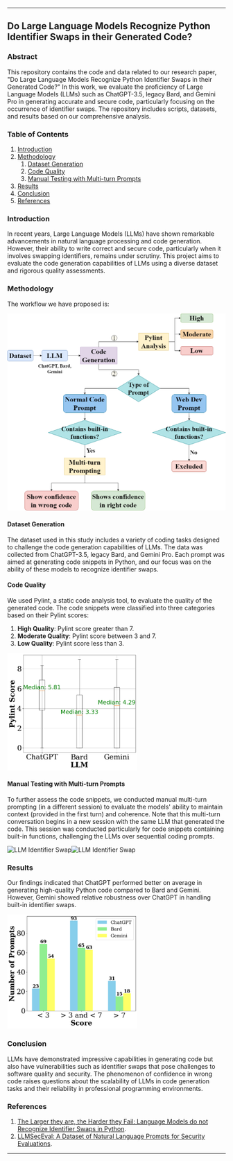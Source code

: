 
---

## Do Large Language Models Recognize Python Identifier Swaps in their Generated Code?

### Abstract

This repository contains the code and data related to our research paper, "Do Large Language Models Recognize Python Identifier Swaps in their Generated Code?" In this work, we evaluate the proficiency of Large Language Models (LLMs) such as ChatGPT-3.5, legacy Bard, and Gemini Pro in generating accurate and secure code, particularly focusing on the occurrence of identifier swaps. The repository includes scripts, datasets, and results based on our comprehensive analysis.

### Table of Contents

1. [Introduction](#introduction)
2. [Methodology](#methodology)
   1. [Dataset Generation](#dataset-generation)
   2. [Code Quality](#code-quality)
   3. [Manual Testing with Multi-turn Prompts](#manual-testing-with-multi-turn-prompts)
3. [Results](#results)
4. [Conclusion](#conclusion)
5. [References](#references)


### Introduction

In recent years, Large Language Models (LLMs) have shown remarkable advancements in natural language processing and code generation. However, their ability to write correct and secure code, particularly when it involves swapping identifiers, remains under scrutiny. This project aims to evaluate the code generation capabilities of LLMs using a diverse dataset and rigorous quality assessments.

### Methodology
The workflow we have proposed is:

<img src="llm_codegen_idswap.png" alt="Workflow" width="550" class="center"/>


#### Dataset Generation

The dataset used in this study includes a variety of coding tasks designed to challenge the code generation capabilities of LLMs. The data was collected from ChatGPT-3.5, legacy Bard, and Gemini Pro. Each prompt was aimed at generating code snippets in Python, and our focus was on the ability of these models to recognize identifier swaps.

#### Code Quality

We used Pylint, a static code analysis tool, to evaluate the quality of the generated code. The code snippets were classified into three categories based on their Pylint scores:

1. **High Quality**: Pylint score greater than 7.
2. **Moderate Quality**: Pylint score between 3 and 7.
3. **Low Quality**: Pylint score less than 3.

<img src="median_pylint_scores.png" alt="LLM Code Quality" width="300" class="center"/>

#### Manual Testing with Multi-turn Prompts

To further assess the code snippets, we conducted manual multi-turn prompting (in a different session) to evaluate the models' ability to maintain context (provided in the first turn) and coherence. Note that this multi-turn conversation begins in a new session with the same LLM that generated the code. This session was conducted particularly for code snippets containing built-in functions, challenging the LLMs over sequential coding prompts.

<img src="![Multi_Turn_Prompting_Analysis_ChatGPT](https://github.com/SET-IITGN/FSE_2024_LLM_ID_Swap/assets/85729465/51dee231-b74c-4913-9f26-e353b13b65fa)
" alt="LLM Identifier Swap" width="300" class="center"/><img src="![Multi_Turn_Prompting_Analysis_Gemini](https://github.com/SET-IITGN/FSE_2024_LLM_ID_Swap/assets/85729465/203af102-8f34-4de9-af6e-30cf3bcc5cb0)
" alt="LLM Identifier Swap" width="300" class="center"/>


### Results

Our findings indicated that ChatGPT performed better on average in generating high-quality Python code compared to Bard and Gemini. However, Gemini showed relative robustness over ChatGPT in handling built-in identifier swaps. 

<img src="llm_performance_compare.png" alt="LLM Performance" width="300" class="center"/>


### Conclusion

LLMs have demonstrated impressive capabilities in generating code but also have vulnerabilities such as identifier swaps that pose challenges to software quality and security. The phenomenon of confidence in wrong code raises questions about the scalability of LLMs in code generation tasks and their reliability in professional programming environments.

### References

1. [The Larger they are, the Harder they Fail: Language Models do not Recognize Identifier Swaps in Python](https://doi.org/10.18653/v1/2023.findings-acl.19).
2. [LLMSecEval: A Dataset of Natural Language Prompts for Security Evaluations](https://github.com/tuhh-softsec/LLMSecEval.git).

---

